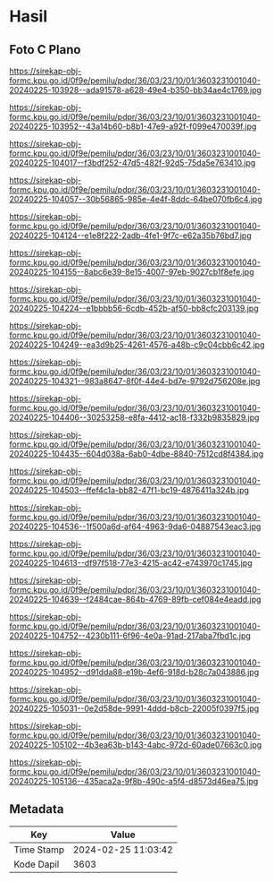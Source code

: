 # Hasil

## Foto C Plano

https://sirekap-obj-formc.kpu.go.id/0f9e/pemilu/pdpr/36/03/23/10/01/3603231001040-20240225-103928--ada91578-a628-49e4-b350-bb34ae4c1769.jpg

https://sirekap-obj-formc.kpu.go.id/0f9e/pemilu/pdpr/36/03/23/10/01/3603231001040-20240225-103952--43a14b60-b8b1-47e9-a92f-f099e470039f.jpg

https://sirekap-obj-formc.kpu.go.id/0f9e/pemilu/pdpr/36/03/23/10/01/3603231001040-20240225-104017--f3bdf252-47d5-482f-92d5-75da5e763410.jpg

https://sirekap-obj-formc.kpu.go.id/0f9e/pemilu/pdpr/36/03/23/10/01/3603231001040-20240225-104057--30b56865-985e-4e4f-8ddc-64be070fb6c4.jpg

https://sirekap-obj-formc.kpu.go.id/0f9e/pemilu/pdpr/36/03/23/10/01/3603231001040-20240225-104124--e1e8f222-2adb-4fe1-9f7c-e62a35b76bd7.jpg

https://sirekap-obj-formc.kpu.go.id/0f9e/pemilu/pdpr/36/03/23/10/01/3603231001040-20240225-104155--8abc6e39-8e15-4007-97eb-9027cb1f8efe.jpg

https://sirekap-obj-formc.kpu.go.id/0f9e/pemilu/pdpr/36/03/23/10/01/3603231001040-20240225-104224--e1bbbb56-6cdb-452b-af50-bb8cfc203139.jpg

https://sirekap-obj-formc.kpu.go.id/0f9e/pemilu/pdpr/36/03/23/10/01/3603231001040-20240225-104249--ea3d9b25-4261-4576-a48b-c9c04cbb6c42.jpg

https://sirekap-obj-formc.kpu.go.id/0f9e/pemilu/pdpr/36/03/23/10/01/3603231001040-20240225-104321--983a8647-8f0f-44e4-bd7e-9792d756208e.jpg

https://sirekap-obj-formc.kpu.go.id/0f9e/pemilu/pdpr/36/03/23/10/01/3603231001040-20240225-104406--30253258-e8fa-4412-ac18-f332b9835829.jpg

https://sirekap-obj-formc.kpu.go.id/0f9e/pemilu/pdpr/36/03/23/10/01/3603231001040-20240225-104435--604d038a-6ab0-4dbe-8840-7512cd8f4384.jpg

https://sirekap-obj-formc.kpu.go.id/0f9e/pemilu/pdpr/36/03/23/10/01/3603231001040-20240225-104503--ffef4c1a-bb82-47f1-bc19-4876411a324b.jpg

https://sirekap-obj-formc.kpu.go.id/0f9e/pemilu/pdpr/36/03/23/10/01/3603231001040-20240225-104536--1f500a6d-af64-4963-9da6-04887543eac3.jpg

https://sirekap-obj-formc.kpu.go.id/0f9e/pemilu/pdpr/36/03/23/10/01/3603231001040-20240225-104613--df97f518-77e3-4215-ac42-e743970c1745.jpg

https://sirekap-obj-formc.kpu.go.id/0f9e/pemilu/pdpr/36/03/23/10/01/3603231001040-20240225-104639--f2484cae-864b-4769-89fb-cef084e4eadd.jpg

https://sirekap-obj-formc.kpu.go.id/0f9e/pemilu/pdpr/36/03/23/10/01/3603231001040-20240225-104752--4230b111-6f96-4e0a-91ad-217aba7fbd1c.jpg

https://sirekap-obj-formc.kpu.go.id/0f9e/pemilu/pdpr/36/03/23/10/01/3603231001040-20240225-104952--d91dda88-e19b-4ef6-918d-b28c7a043886.jpg

https://sirekap-obj-formc.kpu.go.id/0f9e/pemilu/pdpr/36/03/23/10/01/3603231001040-20240225-105031--0e2d58de-9991-4ddd-b8cb-22005f0397f5.jpg

https://sirekap-obj-formc.kpu.go.id/0f9e/pemilu/pdpr/36/03/23/10/01/3603231001040-20240225-105102--4b3ea63b-b143-4abc-972d-60ade07663c0.jpg

https://sirekap-obj-formc.kpu.go.id/0f9e/pemilu/pdpr/36/03/23/10/01/3603231001040-20240225-105136--435aca2a-9f8b-490c-a5f4-d8573d46ea75.jpg


## Metadata

| Key        | Value               |
| ---------- | ------------------- |
| Time Stamp | 2024-02-25 11:03:42 |
| Kode Dapil | 3603                |



